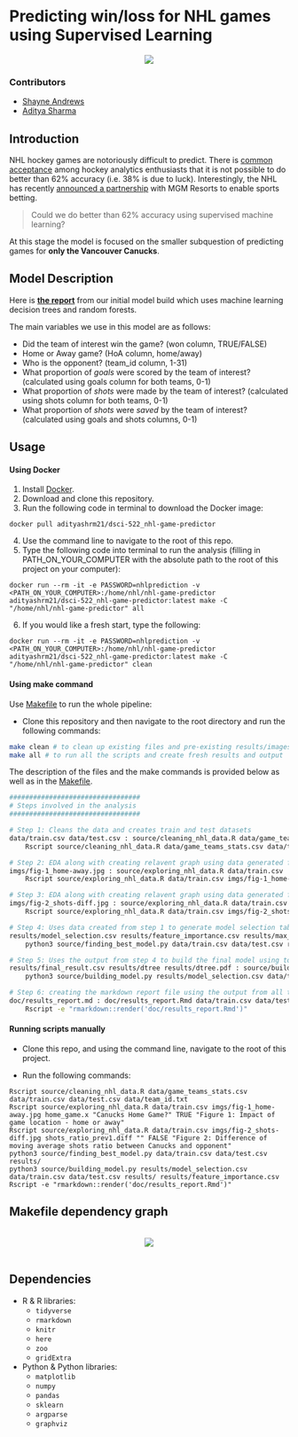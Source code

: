 # Predicting win/loss for NHL games using Supervised Learning

<center><img src = "http://media.contentapi.ea.com/content/www-easports/en_US/nhl/news/2018/nhl-19-features-real-motion-tech-skating/_jcr_content/imageShare.img.jpg"></center>

### Contributors

- [Shayne Andrews](https://github.com/shayne-andrews)
- [Aditya Sharma](https://github.com/adityashrm21/)

## Introduction
NHL hockey games are notoriously difficult to predict. There is [common acceptance](https://www.nhlnumbers.com/2013/08/01/machine-learning-and-hockey-is-there-a-theoretical-limit-on-predictions) among hockey analytics enthusiasts that it is not possible to do better than 62% accuracy (i.e. 38% is due to luck). Interestingly, the NHL has recently [announced a partnership](https://www.nhl.com/news/nhl-mgm-resorts-sports-betting-partnership/c-301392322) with MGM Resorts to enable sports betting.

> Could we do better than 62% accuracy using supervised machine learning?

At this stage the model is focused on the smaller subquestion of predicting games for **only the Vancouver Canucks**.

## Model Description

Here is **[the report](https://github.com/UBC-MDS/DSCI-522_nhl-game-predictor/blob/master/doc/results_report.md)** from our initial model build which uses machine learning decision trees and random forests.

The main variables we use in this model are as follows:  
- Did the team of interest win the game? (won column, TRUE/FALSE)  
- Home or Away game? (HoA column, home/away)  
- Who is the opponent? (team_id column, 1-31)  
- What proportion of *goals* were scored by the team of interest? (calculated using goals column for both teams, 0-1)  
- What proportion of *shots* were made by the team of interest? (calculated using shots column for both teams, 0-1)  
- What proportion of *shots* were *saved* by the team of interest? (calculated using goals and shots columns, 0-1)  

## Usage

#### Using Docker

1. Install [Docker](https://www.docker.com/get-started).
2. Download and clone this repository.
3. Run the following code in terminal to download the Docker image:
```
docker pull adityashrm21/dsci-522_nhl-game-predictor
```

4. Use the command line to navigate to the root of this repo.
5. Type the following code into terminal to run the analysis (filling in PATH_ON_YOUR_COMPUTER with the absolute path to the root of this project on your computer):

```
docker run --rm -it -e PASSWORD=nhlprediction -v <PATH_ON_YOUR_COMPUTER>:/home/nhl/nhl-game-predictor adityashrm21/dsci-522_nhl-game-predictor:latest make -C "/home/nhl/nhl-game-predictor" all
```

6. If you would like a fresh start, type the following:

```
docker run --rm -it -e PASSWORD=nhlprediction -v <PATH_ON_YOUR_COMPUTER>:/home/nhl/nhl-game-predictor adityashrm21/dsci-522_nhl-game-predictor:latest make -C "/home/nhl/nhl-game-predictor" clean
```

#### Using make command

Use [Makefile](https://github.com/UBC-MDS/DSCI-522_nhl-game-predictor/blob/master/Makefile) to run the whole pipeline:

  - Clone this repository and then navigate to the root directory and run the following commands:

```bash
make clean # to clean up existing files and pre-existing results/images
make all # to run all the scripts and create fresh results and output
```
The description of the files and the make commands is provided below as well as in the [Makefile](https://github.com/UBC-MDS/DSCI-522_nhl-game-predictor/blob/master/Makefile).

```bash
#################################
# Steps involved in the analysis
#################################

# Step 1: Cleans the data and creates train and test datasets
data/train.csv data/test.csv : source/cleaning_nhl_data.R data/game_teams_stats.csv data/team_id.txt
	Rscript source/cleaning_nhl_data.R data/game_teams_stats.csv data/train.csv data/test.csv data/team_id.txt

# Step 2: EDA along with creating relavent graph using data generated frmo step 1
imgs/fig-1_home-away.jpg : source/exploring_nhl_data.R data/train.csv
	Rscript source/exploring_nhl_data.R data/train.csv imgs/fig-1_home-away.jpg home_game.x "Canucks Home Game?" TRUE "Figure 1: Impact of game location - home or away"

# Step 3: EDA along with creating relavent graph using data generated frmo step 1
imgs/fig-2_shots-diff.jpg : source/exploring_nhl_data.R data/train.csv
	Rscript source/exploring_nhl_data.R data/train.csv imgs/fig-2_shots-diff.jpg shots_ratio_prev1.diff "" FALSE "Figure 2: Difference of moving average shots ratio between Canucks and opponent"

# Step 4: Uses data created from step 1 to generate model selection table and feature importances using cross validation
results/model_selection.csv results/feature_importance.csv results/max_depth.png : source/finding_best_model.py data/train.csv data/test.csv
	python3 source/finding_best_model.py data/train.csv data/test.csv results/

# Step 5: Uses the output from step 4 to build the final model using top 12 features and generate the final results
results/final_result.csv results/dtree results/dtree.pdf : source/building_model.py results/model_selection.csv data/train.csv data/test.csv results/feature_importance.csv
	python3 source/building_model.py results/model_selection.csv data/train.csv data/test.csv results/ results/feature_importance.csv

# Step 6: creating the markdown report file using the output from all the above steps
doc/results_report.md : doc/results_report.Rmd data/train.csv data/test.csv imgs/fig-1_home-away.jpg imgs/fig-2_shots-diff.jpg results/model_selection.csv results/feature_importance.csv results/max_depth.png results/final_result.csv results/dtree results/dtree.pdf
	Rscript -e "rmarkdown::render('doc/results_report.Rmd')"
```
#### Running scripts manually

- Clone this repo, and using the command line, navigate to the root of this project.

- Run the following commands:

```
Rscript source/cleaning_nhl_data.R data/game_teams_stats.csv data/train.csv data/test.csv data/team_id.txt
Rscript source/exploring_nhl_data.R data/train.csv imgs/fig-1_home-away.jpg home_game.x "Canucks Home Game?" TRUE "Figure 1: Impact of game location - home or away"
Rscript source/exploring_nhl_data.R data/train.csv imgs/fig-2_shots-diff.jpg shots_ratio_prev1.diff "" FALSE "Figure 2: Difference of moving average shots ratio between Canucks and opponent"
python3 source/finding_best_model.py data/train.csv data/test.csv results/
python3 source/building_model.py results/model_selection.csv data/train.csv data/test.csv results/ results/feature_importance.csv
Rscript -e "rmarkdown::render('doc/results_report.Rmd')"
```

## Makefile dependency graph

<br>
<center><img src = "https://github.com/UBC-MDS/DSCI-522_nhl-game-predictor/blob/master/imgs/Makefile.png?raw=True"></center>
<br>

## Dependencies
- R & R libraries:
    - `tidyverse`
    - `rmarkdown`
    - `knitr`
    - `here`
    - `zoo`
    - `gridExtra`
- Python & Python libraries:
    - `matplotlib`
    - `numpy`
    - `pandas`
    - `sklearn`
    - `argparse`
    - `graphviz`
